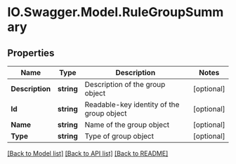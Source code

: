 # IO.Swagger.Model.RuleGroupSummary
## Properties

Name | Type | Description | Notes
------------ | ------------- | ------------- | -------------
**Description** | **string** | Description of the group object | [optional] 
**Id** | **string** | Readable-key identity of the group object | [optional] 
**Name** | **string** | Name of the group object | [optional] 
**Type** | **string** | Type of group object | [optional] 

[[Back to Model list]](../README.md#documentation-for-models) [[Back to API list]](../README.md#documentation-for-api-endpoints) [[Back to README]](../README.md)

